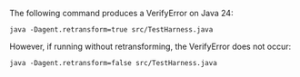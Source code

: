 
The following command produces a VerifyError on Java 24:

```
java -Dagent.retransform=true src/TestHarness.java
```

However, if running without retransforming, the VerifyError does not occur:

```
java -Dagent.retransform=false src/TestHarness.java
```

